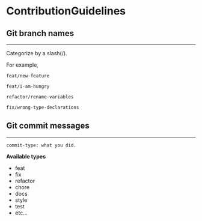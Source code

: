 # ContributionGuidelines

## Git branch names
---
Categorize by a slash(/).

For example,
```
feat/new-feature

feat/i-am-hungry

refactor/rename-variables

fix/wrong-type-declarations
```


## Git commit messages
---
```
commit-type: what you did.
```

**Available types**
- feat
- fix
- refactor
- chore
- docs
- style
- test
- etc...
